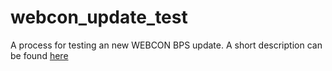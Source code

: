 # webcon_update_test
A process for testing an new WEBCON BPS update. A short description can be found [here](https://daniels-notes.de/posts/2022/testing-webcon-bps-updates)
